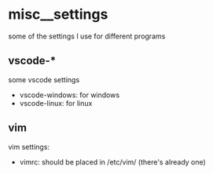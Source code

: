 # misc__settings
some of the settings I use for different programs

## vscode-*
some vscode settings
- vscode-windows: for windows
- vscode-linux: for linux
## vim
vim settings:
- vimrc: should be placed in /etc/vim/ (there's already one)
